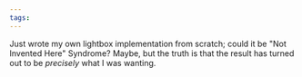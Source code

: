 ```yaml
---
tags: 
---
```


Just wrote my own lightbox implementation from scratch; could it be "Not Invented Here" Syndrome? Maybe, but the truth is that the result has turned out to be *precisely* what I was wanting.
